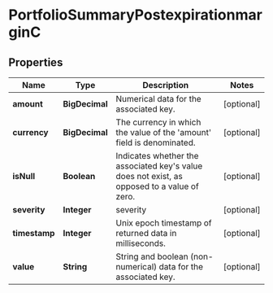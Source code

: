 

# PortfolioSummaryPostexpirationmarginC


## Properties

| Name | Type | Description | Notes |
|------------ | ------------- | ------------- | -------------|
|**amount** | **BigDecimal** | Numerical data for the associated key. |  [optional] |
|**currency** | **BigDecimal** | The currency in which the value of the &#39;amount&#39; field is denominated. |  [optional] |
|**isNull** | **Boolean** | Indicates whether the associated key&#39;s value does not exist, as opposed to a value of zero. |  [optional] |
|**severity** | **Integer** | severity |  [optional] |
|**timestamp** | **Integer** | Unix epoch timestamp of returned data in milliseconds. |  [optional] |
|**value** | **String** | String and boolean (non-numerical) data for the associated key. |  [optional] |




